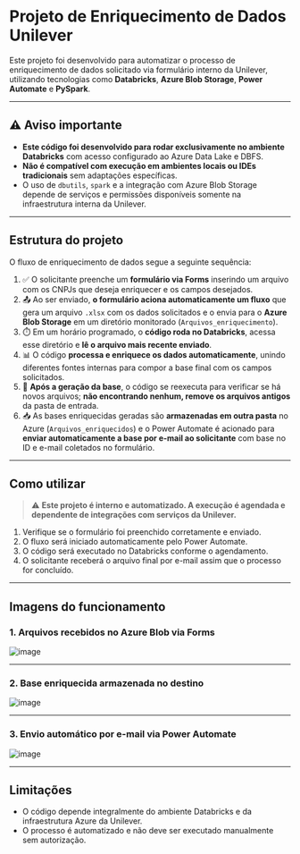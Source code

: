 # Projeto de Enriquecimento de Dados Unilever

Este projeto foi desenvolvido para automatizar o processo de enriquecimento de dados solicitado via formulário interno da Unilever, utilizando tecnologias como **Databricks**, **Azure Blob Storage**, **Power Automate** e **PySpark**.

---

## ⚠️ Aviso importante

- **Este código foi desenvolvido para rodar exclusivamente no ambiente Databricks** com acesso configurado ao Azure Data Lake e DBFS.  
- **Não é compatível com execução em ambientes locais ou IDEs tradicionais** sem adaptações específicas.  
- O uso de `dbutils`, `spark` e a integração com Azure Blob Storage depende de serviços e permissões disponíveis somente na infraestrutura interna da Unilever.

---

## Estrutura do projeto

O fluxo de enriquecimento de dados segue a seguinte sequência:

1. ✅ O solicitante preenche um **formulário via Forms** inserindo um arquivo com os CNPJs que deseja enriquecer e os campos desejados.
2. 📤 Ao ser enviado, **o formulário aciona automaticamente um fluxo** que gera um arquivo `.xlsx` com os dados solicitados e o envia para o **Azure Blob Storage** em um diretório monitorado (`Arquivos_enriquecimento`).
3. ⏱️ Em um horário programado, o **código roda no Databricks**, acessa esse diretório e **lê o arquivo mais recente enviado**.
4. 📊 O código **processa e enriquece os dados automaticamente**, unindo diferentes fontes internas para compor a base final com os campos solicitados.
5. 🔁 **Após a geração da base**, o código se reexecuta para verificar se há novos arquivos; **não encontrando nenhum, remove os arquivos antigos** da pasta de entrada.
6. 📥 As bases enriquecidas geradas são **armazenadas em outra pasta** no Azure (`Arquivos_enriquecidos`) e o Power Automate é acionado para **enviar automaticamente a base por e-mail ao solicitante** com base no ID e e-mail coletados no formulário.

---

## Como utilizar

> ⚠️ **Este projeto é interno e automatizado. A execução é agendada e dependente de integrações com serviços da Unilever.**

1. Verifique se o formulário foi preenchido corretamente e enviado.
2. O fluxo será iniciado automaticamente pelo Power Automate.
3. O código será executado no Databricks conforme o agendamento.
4. O solicitante receberá o arquivo final por e-mail assim que o processo for concluído.

---

## Imagens do funcionamento

### 1. Arquivos recebidos no Azure Blob via Forms
![image](https://github.com/user-attachments/assets/9d452bc8-cdd2-4b83-a079-57dd9a6b32e8)

---

### 2. Base enriquecida armazenada no destino
![image](https://github.com/user-attachments/assets/0bd80c65-6ef7-4c58-966b-a634e76bfb3f)

---

### 3. Envio automático por e-mail via Power Automate
![image](https://github.com/user-attachments/assets/246b41f0-1aa3-40f0-b074-059eb81d76f7)


---

## Limitações

- O código depende integralmente do ambiente Databricks e da infraestrutura Azure da Unilever.
- O processo é automatizado e não deve ser executado manualmente sem autorização.
